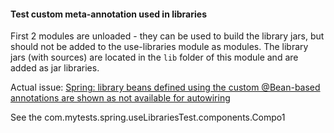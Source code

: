 #### Test custom meta-annotation used in libraries

First 2 modules are unloaded - they can be used to build the library jars, but should not be added to the use-libraries module as modules.
The library jars (with sources) are located in the ``lib`` folder of this module and are added as jar libraries.

Actual issue:
[Spring: library beans defined using the custom @Bean-based annotations are shown as not available for autowiring](https://youtrack.jetbrains.com/issue/IDEA-265629)


See the com.mytests.spring.useLibrariesTest.components.Compo1